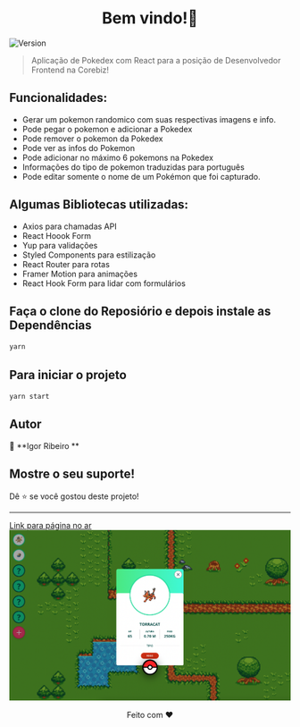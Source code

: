<h1 align="center">Bem vindo!👋</h1>
<p>
  <img alt="Version" src="https://img.shields.io/badge/version-0.1.0-blue.svg?cacheSeconds=2592000" />
</p>

> Aplicação de Pokedex com React para a posição de Desenvolvedor Frontend na Corebiz!

## Funcionalidades:

- Gerar um pokemon randomico com suas respectivas imagens e info.
- Pode pegar o pokemon e adicionar a Pokedex 
- Pode remover o pokemon da Pokedex
- Pode ver as infos do Pokemon
- Pode adicionar no máximo 6 pokemons na Pokedex <br>
- Informações do tipo de pokemon traduzidas para português <br>
- Pode editar somente o nome de um Pokémon que foi capturado. <br>

## Algumas Bibliotecas utilizadas:

- Axios para chamadas API<br>
- React Hoook Form
- Yup para validações <br>
- Styled Components para estilização<br>
- React Router para rotas <br>
- Framer Motion para animações <br>
- React Hook Form para lidar com formulários <br>


## Faça o clone do Reposiório e depois instale as Dependências

```sh
yarn
```

## Para iniciar o projeto

```sh
yarn start
```

## Autor

👤 **Igor Ribeiro **

## Mostre o seu suporte!

Dê ⭐️ se você gostou deste projeto!

---

<a href="https://pokedex-2022.netlify.app/" alt="link podedex ftde">Link para página no ar</a> <br>
![Print Home](prints/print-pokedex.png)

<p align="center">
Feito com ❤️
</p>
